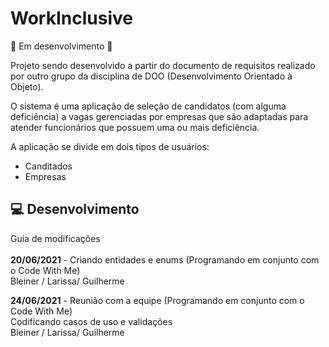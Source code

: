 # WorkInclusive

:construction: Em desenvolvimento :construction:

Projeto sendo desenvolvido a partir do documento de requisitos realizado por outro grupo 
da disciplina de DOO (Desenvolvimento Orientado à Objeto).

O sistema é uma aplicação de seleção de candidatos (com alguma deficiência) a vagas gerenciadas
por empresas que são adaptadas para atender funcionários que possuem uma ou mais deficiência.

A aplicação se divide em dois tipos de usuários:
<ul>
    <li>Canditados</li>
    <li>Empresas</li>    
</ul>

## :computer: Desenvolvimento
Guia de modificações \
\
**20/06/2021** - Criando entidades e enums
(Programando em conjunto com o Code With Me) \
Bleiner / Larissa/ Guilherme

**24/06/2021** - Reunião com a equipe
(Programando em conjunto com o Code With Me) \
Codificando casos de uso e validações \
Bleiner / Larissa/ Guilherme


